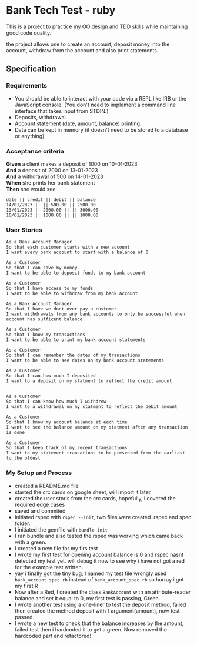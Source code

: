 # Bank Tech Test - ruby
This is a project to practice my OO design and TDD skills while maintaining good code quality.

the project allows one to create an account, deposit money into the account, withdraw from the account and also print statements.

## Specification

### Requirements

* You should be able to interact with your code via a REPL like IRB or the JavaScript console.  (You don't need to implement a command line interface that takes input from STDIN.)
* Deposits, withdrawal.
* Account statement (date, amount, balance) printing.
* Data can be kept in memory (it doesn't need to be stored to a database or anything).

### Acceptance criteria

**Given** a client makes a deposit of 1000 on 10-01-2023  
**And** a deposit of 2000 on 13-01-2023  
**And** a withdrawal of 500 on 14-01-2023  
**When** she prints her bank statement  
**Then** she would see

```
date || credit || debit || balance
14/01/2023 || || 500.00 || 2500.00
13/01/2023 || 2000.00 || || 3000.00
10/01/2023 || 1000.00 || || 1000.00
```

### User Stories 

```
As a Bank Account Manager 
So that each customer starts with a new account
I want every bank account to start with a balance of 0
```

```
As a Customer 
So that I can save my money
I want to be able to deposit funds to my bank account
```

```
As a Customer 
So that I have access to my funds
I want to be able to withdraw from my bank account
```

```
As a Bank Account Manager
So that I have we dont over pay a customer
I want withdrawals from any bank accounts to only be successful when account has sufficent balance
```
```
As a Customer 
So that I know my transactions
I want to be able to print my bank account statements
```

```
As a Customer 
So that I can remember the dates of my transactions
I want to be able to see dates on my bank account statements
```

```
As a Customer 
So that I can how much I deposited
I want to a deposit on my statment to reflect the credit amount
```

```

As a Customer 
So that I can know how much I withdrew
I want to a withdrawal on my statment to reflect the debit amount
```

```
As a Customer 
So that I know my account balance at each time
I want to see the balance amount on my statment after any transaction is done
```

```
As a Customer 
So that I keep track of my recent transactions
I want to my statement transations to be presented from the earliest to the oldest
```

### My Setup and Process
- created a README.md file
- started the crc cards on google sheet, will import it later
- created the user storis from the crc cards, hopefully, i covered the required edge cases
- saved and commited
- initiated rspec with `rspec --init`, two files were created .rspec and spec folder.
- I initiated the gemfile with `bundle init` 
- I ran bundle and also tested the rspec was working which came back with a green.
- I created a new file for my firs test
- I wrote my first test for opening account balance is 0 and rspec hasnt detected my test yet. will debug it now to see why i have not got a red for the example test written.
- yay i finally got the tiny bug, I named my test file wrongly used `bank_account.spec.rb` instead of `bank_account_spec.rb` so hurray i got my first R
- Now after a Red, I created the class `BankAccount` with an attribute-reader balance and set it equal to 0, my first test is passing, Green.
- I wrote another test using a one-liner to test the deposit method, failed then created the method deposit with 1 argument(amount), now test passed.
- I wrote a new test to check that the balance increases by the amount, failed test then i hardcoded it to get a green. Now removed the hardcoded part and refactored!
